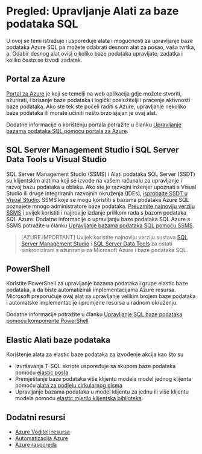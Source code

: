 <properties
    pageTitle="Pregled: Upravljanje Alati za baze podataka SQL | Microsoft Azure"
    description="Uspoređuje alata i mogućnosti za upravljanje bazom podataka SQL Azure"
    services="sql-database"
    documentationCenter=""
    authors="stevestein"
    manager="jhubbard"
    editor=""/>

<tags
    ms.service="sql-database"
    ms.workload="data-management"
    ms.tgt_pltfrm="na"
    ms.devlang="na"
    ms.topic="article"
    ms.date="10/24/2016"
    ms.author="sstein"/>

# <a name="overview-management-tools-for-sql-database"></a>Pregled: Upravljanje Alati za baze podataka SQL

U ovoj se temi istražuje i uspoređuje alata i mogućnosti za upravljanje baze podataka Azure SQL pa možete odabrati desnom alat za posao, vaša tvrtka, a. Odabir desnog alat ovisi o koliko baze podataka upravljate, zadatka i koliko često se izvodi zadatak.

## <a name="azure-portal"></a>Portal za Azure

[Portal za Azure](https://portal.azure.com) je koji se temelji na web aplikacija gdje možete stvoriti, ažurirati, i brisanje baze podataka i logički poslužitelji i praćenje aktivnosti baze podataka. Ako ste tek ste počeli raditi s Azure, upravljanje nekoliko baze podataka ili morate učiniti nešto brzo sjajan je ovaj alat.

Dodatne informacije o korištenju portala potražite u članku [Upravljanje bazama podataka SQL pomoću portala za Azure](sql-database-manage-portal.md).

## <a name="sql-server-management-studio-and-sql-server-data-tools-in-visual-studio"></a>SQL Server Management Studio i SQL Server Data Tools u Visual Studio

SQL Server Management Studio (SSMS) i Alati podataka SQL Server (SSDT) su klijentskim alatima koji se izvode na vašem računalu za upravljanje i razvoj bazu podataka u oblaku. Ako ste je razvojni inženjer upoznati s Visual Studio ili druge integriranih razvojnih okruženja (IDEs), [isprobajte SSDT u Visual Studio](https://msdn.microsoft.com/library/mt204009.aspx). SSMS koje se mogu koristiti s bazama podataka Azure SQL poznajete mnogo administratore baze podataka. [Preuzmite najnoviju verziju SSMS](https://msdn.microsoft.com/library/mt238290) i uvijek koristiti i najnovije izdanje prilikom rada s bazom podataka SQL Azure. Dodatne informacije o upravljanju baze podataka SQL Azure s SSMS potražite u članku [Upravljanje bazama podataka SQL pomoću SSMS](sql-database-manage-azure-ssms.md).

> [AZURE.IMPORTANT] Uvijek koristite najnoviju verziju sustava [SQL Server Management Studio](https://msdn.microsoft.com/library/mt238290) i [SQL Server Data Tools](https://msdn.microsoft.com/library/mt204009.aspx) za ostati sinkronizirani s ažuriranja za Microsoft Azure i baze podataka SQL.


## <a name="powershell"></a>PowerShell

Koristite PowerShell za upravljanje bazama podataka i grupe elastic baze podataka, a da biste automatizirali implementacijama Azure resursa. Microsoft preporučuje ovaj alat za upravljanje velikim brojem baze podataka i automatske implementacije i promjene resursa u radnom okruženju.

Dodatne informacije potražite u članku [Upravljanje SQL baze podataka pomoću komponente PowerShell](sql-database-manage-powershell.md)

## <a name="elastic-database-tools"></a>Elastic Alati baze podataka
Korištenje alata za elastic baze podataka za izvođenje akcija kao što su 

* Izvršavanja T-SQL skripte uspoređuje sa skupom baze podataka pomoću [elastic posla](sql-database-elastic-jobs-overview.md)
* Premještanje baze podataka više klijentu modela model jednog klijenta pomoću [alata za podjelu cirkularnog pisma](sql-database-elastic-scale-overview-split-and-merge.md)
* Upravljanje bazama podataka u model klijentu za jednu ili više klijentu modela pomoću [elastic mjerilo klijentska biblioteka](sql-database-elastic-database-client-library.md).
 

## <a name="additional-resources"></a>Dodatni resursi

- [Azure Voditelj resursa](https://azure.microsoft.com/features/resource-manager/)
- [Automatizacija Azure](https://azure.microsoft.com/documentation/services/automation/)
- [Azure rasporeda](https://azure.microsoft.com/documentation/services/scheduler/)